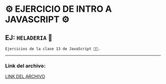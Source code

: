 # ⚙️ EJERCICIO DE INTRO A JAVASCRIPT ⚙️

## EJ: `HELADERIA` 🐝

```
Ejercicios de la clase 13 de JavaScript 👩‍💻.
```

---

### Link del archivo:

[LINK DEL ARCHIVO](https://sotodeborahcar.github.io/Clase13-Ejercicios-JS/Heladeria/index.html)
